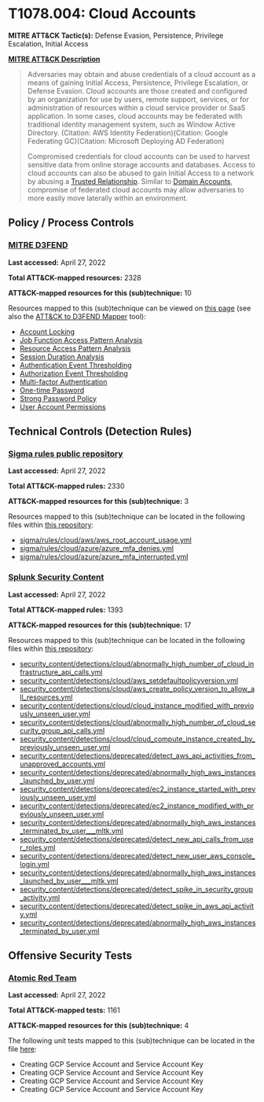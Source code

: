 # T1078.004: Cloud Accounts
**MITRE ATT&CK Tactic(s):** Defense Evasion, Persistence, Privilege Escalation, Initial Access

**[MITRE ATT&CK Description](https://attack.mitre.org/techniques/T1078/004)**
<blockquote>Adversaries may obtain and abuse credentials of a cloud account as a means of gaining Initial Access, Persistence, Privilege Escalation, or Defense Evasion. Cloud accounts are those created and configured by an organization for use by users, remote support, services, or for administration of resources within a cloud service provider or SaaS application. In some cases, cloud accounts may be federated with traditional identity management system, such as Window Active Directory. (Citation: AWS Identity Federation)(Citation: Google Federating GC)(Citation: Microsoft Deploying AD Federation)

Compromised credentials for cloud accounts can be used to harvest sensitive data from online storage accounts and databases. Access to cloud accounts can also be abused to gain Initial Access to a network by abusing a [Trusted Relationship](https://attack.mitre.org/techniques/T1199). Similar to [Domain Accounts](https://attack.mitre.org/techniques/T1078/002), compromise of federated cloud accounts may allow adversaries to more easily move laterally within an environment.</blockquote>

## Policy / Process Controls
### [MITRE D3FEND](https://d3fend.mitre.org/)
**Last accessed:** April 27, 2022

**Total ATT&CK-mapped resources:** 2328

**ATT&CK-mapped resources for this (sub)technique:** 10

Resources mapped to this (sub)technique can be viewed on [this page](https://d3fend.mitre.org/) (see also the [ATT&CK to D3FEND Mapper](https://d3fend.mitre.org/tools/attack-mapper) tool):

* [Account Locking](https://d3fend.mitre.org/techniques/d3f:AccountLocking)
* [Job Function Access Pattern Analysis](https://d3fend.mitre.org/techniques/d3f:JobFunctionAccessPatternAnalysis)
* [Resource Access Pattern Analysis](https://d3fend.mitre.org/techniques/d3f:ResourceAccessPatternAnalysis)
* [Session Duration Analysis](https://d3fend.mitre.org/techniques/d3f:SessionDurationAnalysis)
* [Authentication Event Thresholding](https://d3fend.mitre.org/techniques/d3f:AuthenticationEventThresholding)
* [Authorization Event Thresholding](https://d3fend.mitre.org/techniques/d3f:AuthorizationEventThresholding)
* [Multi-factor Authentication](https://d3fend.mitre.org/techniques/d3f:Multi-factorAuthentication)
* [One-time Password](https://d3fend.mitre.org/techniques/d3f:One-timePassword)
* [Strong Password Policy](https://d3fend.mitre.org/techniques/d3f:StrongPasswordPolicy)
* [User Account Permissions](https://d3fend.mitre.org/techniques/d3f:UserAccountPermissions)

## Technical Controls (Detection Rules)
### [Sigma rules public repository](https://github.com/SigmaHQ/sigma)
**Last accessed:** April 27, 2022

**Total ATT&CK-mapped rules:** 2330

**ATT&CK-mapped resources for this (sub)technique:** 3

Resources mapped to this (sub)technique can be located in the following files within [this repository](https://github.com/SigmaHQ/sigma/tree/master/rules):

* [sigma/rules/cloud/aws/aws_root_account_usage.yml](https://github.com/SigmaHQ/sigma/blob/master/rules/cloud/aws/aws_root_account_usage.yml)
* [sigma/rules/cloud/azure/azure_mfa_denies.yml](https://github.com/SigmaHQ/sigma/blob/master/rules/cloud/azure/azure_mfa_denies.yml)
* [sigma/rules/cloud/azure/azure_mfa_interrupted.yml](https://github.com/SigmaHQ/sigma/blob/master/rules/cloud/azure/azure_mfa_interrupted.yml)

### [Splunk Security Content](https://github.com/splunk/security_content)
**Last accessed:** April 27, 2022

**Total ATT&CK-mapped rules:** 1393

**ATT&CK-mapped resources for this (sub)technique:** 17

Resources mapped to this (sub)technique can be located in the following files within [this repository](https://github.com/splunk/security_content/tree/develop/detections):

* [security_content/detections/cloud/abnormally_high_number_of_cloud_infrastructure_api_calls.yml](https://github.com/splunk/security_content/blob/develop/detections/cloud/abnormally_high_number_of_cloud_infrastructure_api_calls.yml)
* [security_content/detections/cloud/aws_setdefaultpolicyversion.yml](https://github.com/splunk/security_content/blob/develop/detections/cloud/aws_setdefaultpolicyversion.yml)
* [security_content/detections/cloud/aws_create_policy_version_to_allow_all_resources.yml](https://github.com/splunk/security_content/blob/develop/detections/cloud/aws_create_policy_version_to_allow_all_resources.yml)
* [security_content/detections/cloud/cloud_instance_modified_with_previously_unseen_user.yml](https://github.com/splunk/security_content/blob/develop/detections/cloud/cloud_instance_modified_with_previously_unseen_user.yml)
* [security_content/detections/cloud/abnormally_high_number_of_cloud_security_group_api_calls.yml](https://github.com/splunk/security_content/blob/develop/detections/cloud/abnormally_high_number_of_cloud_security_group_api_calls.yml)
* [security_content/detections/cloud/cloud_compute_instance_created_by_previously_unseen_user.yml](https://github.com/splunk/security_content/blob/develop/detections/cloud/cloud_compute_instance_created_by_previously_unseen_user.yml)
* [security_content/detections/deprecated/detect_aws_api_activities_from_unapproved_accounts.yml](https://github.com/splunk/security_content/blob/develop/detections/deprecated/detect_aws_api_activities_from_unapproved_accounts.yml)
* [security_content/detections/deprecated/abnormally_high_aws_instances_launched_by_user.yml](https://github.com/splunk/security_content/blob/develop/detections/deprecated/abnormally_high_aws_instances_launched_by_user.yml)
* [security_content/detections/deprecated/ec2_instance_started_with_previously_unseen_user.yml](https://github.com/splunk/security_content/blob/develop/detections/deprecated/ec2_instance_started_with_previously_unseen_user.yml)
* [security_content/detections/deprecated/ec2_instance_modified_with_previously_unseen_user.yml](https://github.com/splunk/security_content/blob/develop/detections/deprecated/ec2_instance_modified_with_previously_unseen_user.yml)
* [security_content/detections/deprecated/abnormally_high_aws_instances_terminated_by_user___mltk.yml](https://github.com/splunk/security_content/blob/develop/detections/deprecated/abnormally_high_aws_instances_terminated_by_user___mltk.yml)
* [security_content/detections/deprecated/detect_new_api_calls_from_user_roles.yml](https://github.com/splunk/security_content/blob/develop/detections/deprecated/detect_new_api_calls_from_user_roles.yml)
* [security_content/detections/deprecated/detect_new_user_aws_console_login.yml](https://github.com/splunk/security_content/blob/develop/detections/deprecated/detect_new_user_aws_console_login.yml)
* [security_content/detections/deprecated/abnormally_high_aws_instances_launched_by_user___mltk.yml](https://github.com/splunk/security_content/blob/develop/detections/deprecated/abnormally_high_aws_instances_launched_by_user___mltk.yml)
* [security_content/detections/deprecated/detect_spike_in_security_group_activity.yml](https://github.com/splunk/security_content/blob/develop/detections/deprecated/detect_spike_in_security_group_activity.yml)
* [security_content/detections/deprecated/detect_spike_in_aws_api_activity.yml](https://github.com/splunk/security_content/blob/develop/detections/deprecated/detect_spike_in_aws_api_activity.yml)
* [security_content/detections/deprecated/abnormally_high_aws_instances_terminated_by_user.yml](https://github.com/splunk/security_content/blob/develop/detections/deprecated/abnormally_high_aws_instances_terminated_by_user.yml)


## Offensive Security Tests
### [Atomic Red Team](https://github.com/redcanaryco/atomic-red-team)
**Last accessed:** April 27, 2022

**Total ATT&CK-mapped tests:** 1161

**ATT&CK-mapped resources for this (sub)technique:** 4

The following unit tests mapped to this (sub)technique can be located in the file [here](https://github.com/redcanaryco/atomic-red-team/tree/master/atomics/T1078.004/T1078.004.yaml):

* Creating GCP Service Account and Service Account Key
* Creating GCP Service Account and Service Account Key
* Creating GCP Service Account and Service Account Key
* Creating GCP Service Account and Service Account Key

